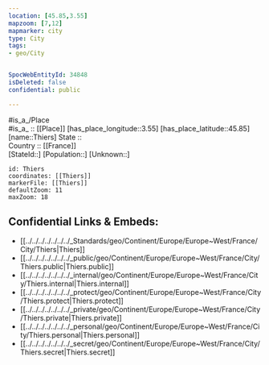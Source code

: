 ```yaml
---
location: [45.85,3.55] 
mapzoom: [7,12] 
mapmarker: city 
type: City
tags:
- geo/City


SpocWebEntityId: 34848
isDeleted: false
confidential: public

---
```

#is_a_/Place  
#is_a_ :: [[Place]] 
[has_place_longitude::3.55] 
[has_place_latitude::45.85] 
[name::Thiers] 
State ::  
Country :: [[France]]  
[StateId::] 
[Population::] 
[Unknown::] 


```leaflet
id: Thiers
coordinates: [[Thiers]] 
markerFile: [[Thiers]] 
defaultZoom: 11 
maxZoom: 18
```


## Confidential Links & Embeds: 
- [[../../../../../../../_Standards/geo/Continent/Europe/Europe~West/France/City/Thiers|Thiers]] 
- [[../../../../../../../_public/geo/Continent/Europe/Europe~West/France/City/Thiers.public|Thiers.public]] 
- [[../../../../../../../_internal/geo/Continent/Europe/Europe~West/France/City/Thiers.internal|Thiers.internal]] 
- [[../../../../../../../_protect/geo/Continent/Europe/Europe~West/France/City/Thiers.protect|Thiers.protect]] 
- [[../../../../../../../_private/geo/Continent/Europe/Europe~West/France/City/Thiers.private|Thiers.private]] 
- [[../../../../../../../_personal/geo/Continent/Europe/Europe~West/France/City/Thiers.personal|Thiers.personal]] 
- [[../../../../../../../_secret/geo/Continent/Europe/Europe~West/France/City/Thiers.secret|Thiers.secret]] 
